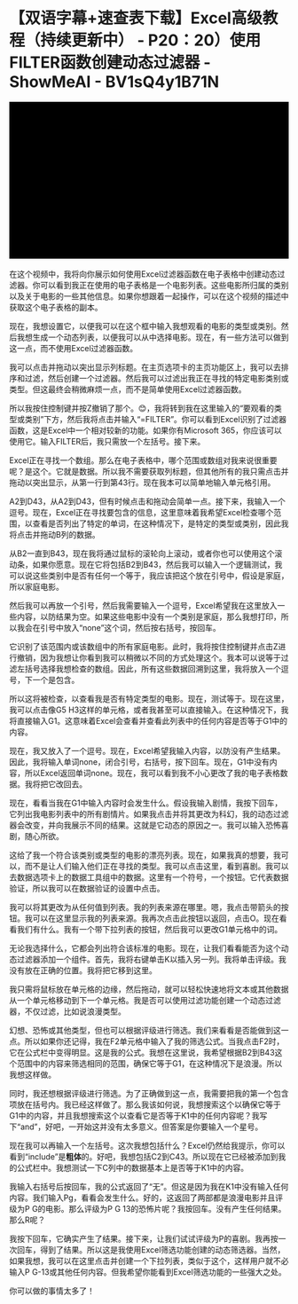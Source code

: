 # 【双语字幕+速查表下载】Excel高级教程（持续更新中） - P20：20）使用FILTER函数创建动态过滤器 - ShowMeAI - BV1sQ4y1B71N

![](img/1038e6b4de2b2640d751ead9caf1bace_0.png)

在这个视频中，我将向你展示如何使用Excel过滤器函数在电子表格中创建动态过滤器。你可以看到我正在使用的电子表格是一个电影列表。这些电影所归属的类别以及关于电影的一些其他信息。如果你想跟着一起操作，可以在这个视频的描述中获取这个电子表格的副本。

现在，我想设置它，以便我可以在这个框中输入我想观看的电影的类型或类别。然后我想生成一个动态列表，以便我可以从中选择电影。现在，有一些方法可以做到这一点，而不使用Excel过滤器函数。

我可以点击并拖动以突出显示列标题。在主页选项卡的主页功能区上，我可以去排序和过滤，然后创建一个过滤器。然后我可以过滤出我正在寻找的特定电影类别或类型。但这最终会稍微麻烦一点，而不是简单使用Excel过滤器函数。

所以我按住控制键并按Z撤销了那个。😊，我将转到我在这里输入的“要观看的类型或类别”下方，然后我将点击并输入“=FILTER”。你可以看到Excel识别了过滤器函数，这是Excel中一个相对较新的功能。如果你有Microsoft 365，你应该可以使用它。输入FILTER后，我只需放一个左括号。接下来。

Excel正在寻找一个数组。那么在电子表格中，哪个范围或数组对我来说很重要呢？是这个。它就是数据。所以我不需要获取列标题，但其他所有的我只需点击并拖动以突出显示，从第一行到第43行。现在我本可以简单地输入单元格引用。

A2到D43，从A2到D43，但有时候点击和拖动会简单一点。接下来，我输入一个逗号。现在，Excel正在寻找要包含的信息，这里意味着我希望Excel检查哪个范围，以查看是否列出了特定的单词，在这种情况下，是特定的类型或类别，因此我将点击并拖动B列的数据。

从B2一直到B43，现在我将通过鼠标的滚轮向上滚动，或者你也可以使用这个滚动条，如果你愿意。现在它将包括B2到B43，然后我可以输入一个逻辑测试，我可以说这些类别中是否有任何一个等于，我应该把这个放在引号中，假设是家庭，所以家庭电影。

然后我可以再放一个引号，然后我需要输入一个逗号，Excel希望我在这里放入一些内容，以防结果为空。如果这些电影中没有一个类别是家庭，那么我想打印，所以我会在引号中放入“none”这个词，然后按右括号，按回车。

它识别了该范围内或该数组中的所有家庭电影。此时，我将按住控制键并点击Z进行撤销，因为我想让你看到我可以稍微以不同的方式处理这个。我本可以说等于过滤左括号选择我想检查的数组。因此，所有这些数据回溯到这里，我将放入一个逗号，下一个是包含。

所以这将被检查，以查看我是否有特定类型的电影。现在，测试等于。现在这里，我可以点击像G5 H3这样的单元格，或者我甚至可以直接输入。在这种情况下，我将直接输入G1。这意味着Excel会查看并查看此列表中的任何内容是否等于G1中的内容。

现在，我又放入了一个逗号。现在，Excel希望我输入内容，以防没有产生结果。因此，我将输入单词none，闭合引号，右括号，按下回车。现在，G1中没有内容，所以Excel返回单词none。现在，我可以看到我不小心更改了我的电子表格数据。我将把它改回去。

现在，看看当我在G1中输入内容时会发生什么。假设我输入剧情，我按下回车，它列出我电影列表中的所有剧情片。如果我点击并将其更改为科幻，我的动态过滤器会改变，并向我展示不同的结果。这就是它动态的原因之一。我可以输入恐怖喜剧，随心所欲。

这给了我一个符合该类别或类型的电影的漂亮列表。现在，如果我真的想要，我可以，而不是让人们输入他们正在寻找的类型。我可以点击这里，看到喜剧。我可以去数据选项卡上的数据工具组中的数据。这里有一个符号，一个按钮。它代表数据验证，所以我可以在数据验证的设置中点击。

我可以将其更改为从任何值到列表。我的列表来源在哪里。嗯，我点击带箭头的按钮。我可以在这里显示我的列表来源。我再次点击此按钮以返回，点击O。现在看看我们有什么。我有一个带下拉列表的按钮，然后我可以更改G1单元格中的词。

无论我选择什么，它都会列出符合该标准的电影。现在，让我们看看能否为这个动态过滤器添加一个组件。首先，我将右键单击K以插入另一列。我将单击评级。我没有放在正确的位置。我将把它移到这里。

我只需将鼠标放在单元格的边缘，然后拖动，就可以轻松快速地将文本或其他数据从一个单元格移动到下一个单元格。我是否可以使用过滤功能创建一个动态过滤器，不仅过滤，比如说浪漫类型。

幻想、恐怖或其他类型，但也可以根据评级进行筛选。我们来看看是否能做到这一点。所以如果你还记得，我在F2单元格中输入了我的筛选公式。当我点击F2时，它在公式栏中变得明显。这是我的公式。我想在这里说，我希望根据B2到B43这个范围中的内容来筛选相同的范围，确保它等于G1，在这种情况下是浪漫。所以我想这样做。

同时，我还想根据评级进行筛选。为了正确做到这一点，我需要把我的第一个包含项放在括号内。我已经这样做了。那么我该如何说，我想搜索这个以确保它等于G1中的内容，并且我想搜索这个以查看它是否等于K1中的任何内容呢？我写下“and”，好吧，一开始这并没有太多意义。但答案是你要输入一个星号。

现在我可以再输入一个左括号。这次我想包括什么？Excel仍然给我提示，你可以看到“include”是**粗体**的。好吧，我想包括C2到C43。所以现在它已经被添加到我的公式栏中。我想测试一下C列中的数据基本上是否等于K1中的内容。

我输入右括号后按回车，我的公式返回了“无”。但这是因为我在K1中没有输入任何内容。我们输入Pg，看看会发生什么。好的，这返回了两部都是浪漫电影并且评级为P G的电影。那么评级为P G 13的恐怖片呢？我按回车。没有产生任何结果。那么R呢？

我按下回车，它确实产生了结果。接下来，让我们试试评级为P的喜剧。我再按一次回车，得到了结果。所以这是我使用Excel筛选功能创建的动态筛选器。当然，如果我想，我可以在这里点击并创建一个下拉列表，类似于这个，这样用户就不必输入P G-13或其他任何内容。但我希望你能看到Excel筛选功能的一些强大之处。

你可以做的事情太多了！[](img/1038e6b4de2b2640d751ead9caf1bace_2.png)
